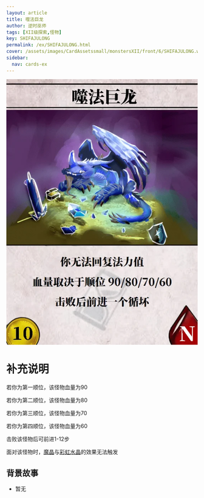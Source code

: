 ```yaml
---
layout: article
title: 噬法巨龙
author: 逆时巫师
tags: [XII级探索,怪物]
key: SHIFAJULONG
permalink: /ex/SHIFAJULONG.html
cover: /assets/images/CardAssetssmall/monstersXII/front/6/SHIFAJULONG.webp
sidebar:
  nav: cards-ex
---
```

![](/assets/images/CardAssets/monstersXII/front/6/SHIFAJULONG.webp)

# 补充说明

若你为第一顺位，该怪物血量为90

若你为第二顺位，该怪物血量为80

若你为第三顺位，该怪物血量为70

若你为第四顺位，该怪物血量为60

击败该怪物后可前进1-12步

面对该怪物时，[魔晶](/tr/MOJING.html)与[彩虹水晶](/tr/CAIHONGSHUIJING.html)的效果无法触发

## 背景故事
* 暂无
